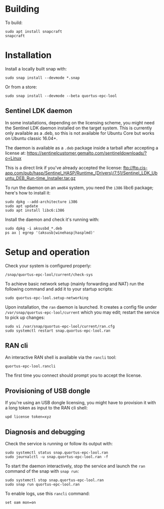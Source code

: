 # Building

To build:
```shell
sudo apt install snapcraft
snapcraft
```

# Installation

Install a locally built snap with:
```shell
sudo snap install --devmode *.snap
```

Or from a store:
```shell
sudo snap install --devmode --beta quortus-epc-lool
```

## Sentinel LDK daemon

In some installations, depending on the licensing scheme, you might need the
Sentinel LDK daemon installed on the target system. This is currently only
available as a .deb, so this is not available for Ubuntu Core but works on
Ubuntu classic 16.04+.

The daemon is available as a `.deb` package inside a tarball after accepting a
license at:
<https://sentinelcustomer.gemalto.com/sentineldownloads/?o=Linux>

This is a direct link if you've already accepted the license:
<ftp://ftp.cis-app.com/pub/hasp/Sentinel_HASP/Runtime_(Drivers)/7.51/Sentinel_LDK_Ubuntu_DEB_Run-time_Installer.tar.gz>

To run the daemon on an `amd64` system, you need the `i386` libc6 package;
here's how to install it:
```shell
sudo dpkg --add-architecture i386
sudo apt update
sudo apt install libc6:i386
```

Install the daemon and check it's running with:
```shell
sudo dpkg -i aksusbd_*.deb
ps ax | egrep '(aksusb|winehasp|hasplmd)'
```

# Setup and operation

Check your system is configured properly:
```shell
/snap/quortus-epc-lool/current/check-sys
```

To achieve basic network setup (mainly forwarding and NAT) run the following
command and add it to your startup scripts:
```shell
sudo quortus-epc-lool.setup-networking
```

Upon installation, the `ran` daemon is launched. It creates a config file under
`/var/snap/quortus-epc-lool/current` which you may edit; restart the service to
pick up changes:
```shell
sudo vi /var/snap/quortus-epc-lool/current/ran.cfg
sudo systemctl restart snap.quortus-epc-lool.ran
```

## RAN cli

An interactive RAN shell is available via the `rancli` tool:
```shell
quortus-epc-lool.rancli
```

The first time you connect should prompt you to accept the license.

## Provisioning of USB dongle

If you're using an USB dongle licensing, you might have to provision it with
a long token as input to the RAN cli shell:
```shell
upd license token=xyz
```

## Diagnosis and debugging

Check the service is running or follow its output with:
```shell
sudo systemctl status snap.quortus-epc-lool.ran
sudo journalctl -u snap.quortus-epc-lool.ran -f
```

To start the daemon interactively, stop the service and launch the `ran`
command of the snap with `snap run`:
```shell
sudo systemctl stop snap.quortus-epc-lool.ran
sudo snap run quortus-epc-lool.ran
```

To enable logs, use this `rancli` command:
```shell
set oam mon=on
```

